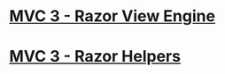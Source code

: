 # [MVC 3 - Razor View Engine](mvc-3-razor-view-engine.md)
# [MVC 3 - Razor Helpers](mvc-3-razor-helpers.md)
